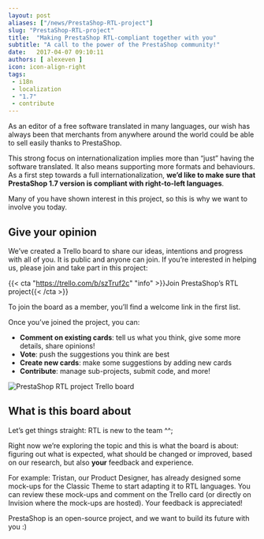 ```yaml
---
layout: post
aliases: ["/news/PrestaShop-RTL-project"]
slug: "PrestaShop-RTL-project"
title:  "Making PrestaShop RTL-compliant together with you"
subtitle: "A call to the power of the PrestaShop community!"
date:   2017-04-07 09:10:11
authors: [ alexeven ]
icon: icon-align-right
tags:
 - i18n
 - localization
 - "1.7"
 - contribute
---
```


As an editor of a free software translated in many languages, our wish has always been that merchants from anywhere around the world could be able to sell easily thanks to PrestaShop.

This strong focus on internationalization implies more than “just” having the software translated. It also means supporting more formats and behaviours. As a first step towards a full internationalization, **we’d like to make sure that PrestaShop 1.7 version is compliant with right-to-left languages**.

Many of you have shown interest in this project, so this is why we want to involve you today.


## Give your opinion

We’ve created a Trello board to share our ideas, intentions and progress with all of you. It is public and anyone can join. If you’re interested in helping us, please join and take part in this project:

{{< cta "https://trello.com/b/szTruf2c" "info" >}}Join PrestaShop’s RTL project{{< /cta >}}

To join the board as a member, you’ll find a welcome link in the first list.

Once you’ve joined the project, you can:
* **Comment on existing cards**: tell us what you think, give some more details, share opinions!
* **Vote**: push the suggestions you think are best
* **Create new cards**: make some suggestions by adding new cards
* **Contribute**: manage sub-projects, submit code, and more!


![PrestaShop RTL project Trello board](/assets/images/2017/04/prestashop_rtl_trello_board.png)

## What is this board about

Let’s get things straight: RTL is new to the team ^^;

Right now we’re exploring the topic and this is what the board is about: figuring out what is expected, what should be changed or improved, based on our research, but also **your** feedback and experience.

For example: Tristan, our Product Designer, has already designed some mock-ups for the Classic Theme to start adapting it to RTL languages. You can review these mock-ups and comment on the Trello card (or directly on Invision where the mock-ups are hosted). Your feedback is appreciated!

PrestaShop is an open-source project, and we want to build its future with you :)


